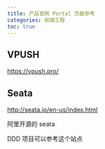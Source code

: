 ```yaml
---
title: 产品官网 Portal 页面参考
categories: 前端工程
toc: true
---
```




##  VPUSH

https://vpush.pro/



## Seata

http://seata.io/en-us/index.html

阿里开源的 seata 

DDD 项目可以参考这个站点 

